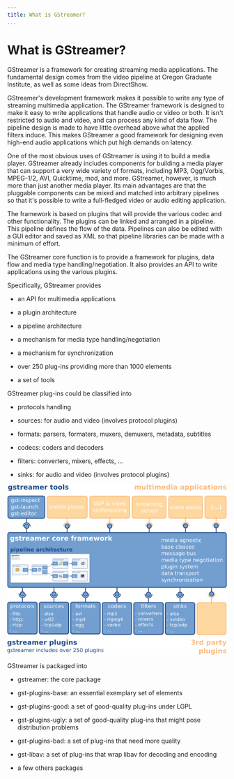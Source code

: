 ```yaml
---
title: What is GStreamer?
...
```


# What is GStreamer?

GStreamer is a framework for creating streaming media applications. The
fundamental design comes from the video pipeline at Oregon Graduate
Institute, as well as some ideas from DirectShow.

GStreamer's development framework makes it possible to write any type of
streaming multimedia application. The GStreamer framework is designed to
make it easy to write applications that handle audio or video or both.
It isn't restricted to audio and video, and can process any kind of data
flow. The pipeline design is made to have little overhead above what the
applied filters induce. This makes GStreamer a good framework for
designing even high-end audio applications which put high demands on
latency.

One of the most obvious uses of GStreamer is using it to build a media
player. GStreamer already includes components for building a media
player that can support a very wide variety of formats, including MP3,
Ogg/Vorbis, MPEG-1/2, AVI, Quicktime, mod, and more. GStreamer, however,
is much more than just another media player. Its main advantages are
that the pluggable components can be mixed and matched into arbitrary
pipelines so that it's possible to write a full-fledged video or audio
editing application.

The framework is based on plugins that will provide the various codec
and other functionality. The plugins can be linked and arranged in a
pipeline. This pipeline defines the flow of the data. Pipelines can also
be edited with a GUI editor and saved as XML so that pipeline libraries
can be made with a minimum of effort.

The GStreamer core function is to provide a framework for plugins, data
flow and media type handling/negotiation. It also provides an API to
write applications using the various plugins.

Specifically, GStreamer provides

  - an API for multimedia applications

  - a plugin architecture

  - a pipeline architecture

  - a mechanism for media type handling/negotiation

  - a mechanism for synchronization

  - over 250 plug-ins providing more than 1000 elements

  - a set of tools

GStreamer plug-ins could be classified into

  - protocols handling

  - sources: for audio and video (involves protocol plugins)

  - formats: parsers, formaters, muxers, demuxers, metadata, subtitles

  - codecs: coders and decoders

  - filters: converters, mixers, effects, ...

  - sinks: for audio and video (involves protocol plugins)

![GStreamer overview](images/gstreamer-overview.png "fig:")

GStreamer is packaged into

  - gstreamer: the core package

  - gst-plugins-base: an essential exemplary set of elements

  - gst-plugins-good: a set of good-quality plug-ins under LGPL

  - gst-plugins-ugly: a set of good-quality plug-ins that might pose
    distribution problems

  - gst-plugins-bad: a set of plug-ins that need more quality

  - gst-libav: a set of plug-ins that wrap libav for decoding and
    encoding

  - a few others packages

